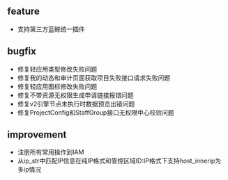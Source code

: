 
## feature
  - 支持第三方蓝鲸统一插件

## bugfix
  - 修复轻应用类型修改失败问题
  - 修复我的动态和审计页面获取项目失败接口请求失败问题
  - 修复轻应用图标修改失败问题
  - 修复不带资源无权限生成申请链接报错问题
  - 修复v2引擎节点未执行时数据预览出错问题
  - 修复ProjectConfig和StaffGroup接口无权限中心校验问题

## improvement
  - 注册所有常用操作到IAM
  - 从ip_str中匹配IP信息在纯IP格式和管控区域ID:IP格式下支持host_innerip为多ip情况